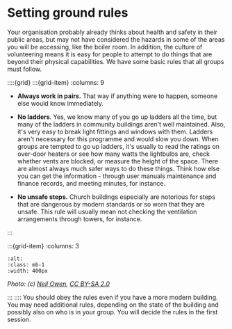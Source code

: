 # Setting ground rules

Your organisation probably already thinks about health and safety in their public areas, but may not have considered the hazards in some of the areas you will be accessing, like the boiler room.  In addition, the culture of volunteering means it is easy for people to attempt to do things that are beyond their physical capabilities. We have some basic rules that all groups must follow.

::::{grid} 
:::{grid-item}
:columns: 9
- **Always work in pairs.** That way if anything were to happen, someone else would know immediately.

 - **No ladders**.  Yes, we know many of you go up ladders all the time, but many of the ladders in community buildings aren't well maintained.  Also, it's very easy to break light fittings and windows with them.  Ladders aren't necessary for this programme and would slow you down.  When groups are tempted to go up ladders, it's usually to read the ratings on over-door heaters or see how many watts the lightbulbs are, check whether vents are blocked, or measure the height of the space.  There are almost always much safer ways to do these things. Think how else you can get the information - through user manuals maintenance and finance records, and meeting minutes, for instance.

 - **No unsafe steps.** Church buildings especially are notorious for steps that are dangerous by modern standards or so worn that they are unsafe.   This rule will usually mean not checking the ventilation arrangements through towers, for instance.

:::

:::{grid-item}
:columns: 3


```{image} ../images/7196331_4a2c0265_1024x1024.jpg
:alt: 
:class: mb-1
:width: 400px
```
*Photo: (c) <a href="https://www.geograph.org.uk/profile/47623">Neil Owen</a>, <a href="http://creativecommons.org/licenses/by-sa/2.0/">CC BY-SA 2.0 </a>*

:::
::::
You should obey the rules even if you have a more modern building.  You may need additional rules, depending on the state of the building and possibly also on who is in your group.  You will decide the rules in the first session.

[comment]: # (:TODO: we offer tips - do we need links here?)